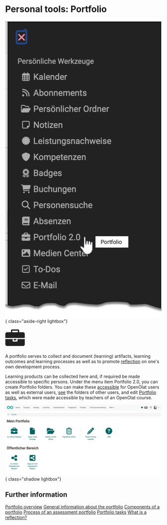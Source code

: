 # Personal tools: Portfolio

![pers_menu_portfolio_v1_de.png](assets/pers_menu_portfolio_v1_de.png){ class="aside-right lightbox"}

![icon_portfolio.png](assets/icon_portfolio.png)


A portfolio serves to collect and document (learning) artifacts, learning outcomes and learning processes as well as to promote [reflection](../area_modules/Portfolio_General_Information.md#what-is-a-reflection) on one's own development process. 

Learning products can be collected here and, if required be made accessible to specific persons. Under the menu item Portfolio 2.0, you can create Portfolio folders. You can make these [accessible](../area_modules/Shared_by_me.md) for OpenOlat users as well as external users, [see](../area_modules/Shared_with_me.md) the folders of other users, and edit [Portfolio tasks](../learningresources/Portfolio_task_and_assignment_Collecting_and_editing.md), which were made accessible by teachers of an OpenOlat course.

![pers_menu_portfolio_overview_v1_de.png](assets/pers_menu_portfolio_overview_v1_de.png){ class="shadow lightbox"}


## Further information

[Portfolio overview](../area_modules/Portfolio.md)
[General information about the portfolio](../area_modules/Portfolio_General_Information.md)
[Components of a portfolio](../area_modules/Components_of_the_portfolio.md)
[Process of an assessment portfolio](../portfolio/Process_of_an_assessment_portfolio.md)
[Portfolio tasks](../learningresources/Portfolio_task_and_assignment_Collecting_and_editing.md)
[What is a reflection?](../area_modules/Portfolio_General_Information.md#what-is-a-reflection)



